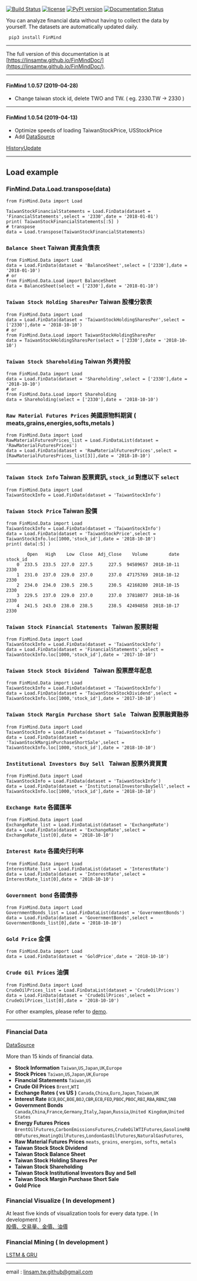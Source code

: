 [![Build Status](https://travis-ci.org/linsamtw/FinMind.svg?branch=master)](https://travis-ci.org/linsamtw/FinMind)
[![license](https://img.shields.io/github/license/mashape/apistatus.svg?maxAge=2592000)](https://github.com/linsamtw/FinMind/blob/master/LICENSE)
[![PyPI version](https://badge.fury.io/py/FinMind.svg)](https://badge.fury.io/py/FinMind)
[![Documentation Status](https://readthedocs.org/projects/finminddoc/badge/?version=latest)](https://finminddoc.readthedocs.io/en/latest/?badge=latest)
<!--[![Coverage Status](https://coveralls.io/repos/github/linsamtw/FinMind/badge.svg?branch=master)](https://coveralls.io/github/linsamtw/FinMind?branch=master)-->


You can analyze financial data without having to collect the data by yourself. The datasets are automatically updated daily.

     pip3 install FinMind
     
 ---------------------
 The full version of this documentation is at [https://linsamtw.github.io/FinMindDoc/](https://linsamtw.github.io/FinMindDoc/).

  ----------------------
 #### FinMind 1.0.57 (2019-04-28) 
* Change taiwan stock id, delete TWO and TW. ( eg. 2330.TW -> 2330 )
 ----------------------  
 #### FinMind 1.0.54 (2019-04-13) 
* Optimize speeds of loading TaiwanStockPrice, USStockPrice
* Add [DataSource](https://github.com/linsamtw/FinMind/blob/master/Data/DataSource.md)

		
[HistoryUpdate](https://github.com/linsamtw/FinMind/blob/master/HistoryUpdate.md)

 ----------------------
 ## Load example

### FinMind.Data.Load.transpose(data)
    from FinMind.Data import Load

    TaiwanStockFinancialStatements = Load.FinData(dataset = 'FinancialStatements',select = '2330',date = '2018-01-01')
    print( TaiwanStockFinancialStatements[:5] )
    # transpose
    data = Load.transpose(TaiwanStockFinancialStatements)

### `Balance Sheet` Taiwan 資產負債表
	from FinMind.Data import Load
	data = Load.FinData(dataset = 'BalanceSheet',select = ['2330'],date = '2018-01-10')
	# or 
	from FinMind.Data.Load import BalanceSheet
	data = BalanceSheet(select = ['2330'],date = '2018-01-10')
### `Taiwan Stock Holding SharesPer` Taiwan 股權分散表
	from FinMind.Data import Load
	data = Load.FinData(dataset = 'TaiwanStockHoldingSharesPer',select = ['2330'],date = '2018-10-10')
	# or 
	from FinMind.Data.Load import TaiwanStockHoldingSharesPer
	data = TaiwanStockHoldingSharesPer(select = ['2330'],date = '2018-10-10')
	
### `Taiwan Stock Shareholding` Taiwan 外資持股
	from FinMind.Data import Load
	data = Load.FinData(dataset = 'Shareholding',select = ['2330'],date = '2018-10-10')
	# or 
	from FinMind.Data.Load import Shareholding
	data = Shareholding(select = ['2330'],date = '2018-10-10')
### `Raw Material Futures Prices` 美國原物料期貨 ( meats,grains,energies,softs,metals )
	from FinMind.Data import Load
	RawMaterialFuturesPrices_list = Load.FinDataList(dataset = 'RawMaterialFuturesPrices')
	data = Load.FinData(dataset = 'RawMaterialFuturesPrices',select = [RawMaterialFuturesPrices_list[3]],date = '2018-10-10')
 
 ----------------------
 ### `Taiwan Stock Info` Taiwan 股票資訊, `stock_id` 對應以下 `select`
 	from FinMind.Data import Load
	TaiwanStockInfo = Load.FinData(dataset = 'TaiwanStockInfo')
    
 ### `Taiwan Stock Price` Taiwan 股價
 
 	from FinMind.Data import Load
	TaiwanStockInfo = Load.FinData(dataset = 'TaiwanStockInfo')
	data = Load.FinData(dataset = 'TaiwanStockPrice',select = TaiwanStockInfo.loc[1000,'stock_id'],date = '2018-10-10')
	print( data[:5] )

	    	Open   High    Low  Close  Adj_Close    Volume        date stock_id
        0  233.5  233.5  227.0  227.5      227.5  94589657  2018-10-11     2330
        1  231.0  237.0  229.0  237.0      237.0  47175769  2018-10-12     2330
        2  234.0  234.0  230.5  230.5      230.5  42168280  2018-10-15     2330
        3  229.5  237.0  229.0  237.0      237.0  37818077  2018-10-16     2330
        4  241.5  243.0  238.0  238.5      238.5  42494858  2018-10-17     2330
	
 ### `Taiwan Stock Financial Statements ` Taiwan 股票財報
	from FinMind.Data import Load
	TaiwanStockInfo = Load.FinData(dataset = 'TaiwanStockInfo')
	data = Load.FinData(dataset = 'FinancialStatements',select = TaiwanStockInfo.loc[1000,'stock_id'],date = '2017-10-10')

 ### `Taiwan Stock Stock Dividend ` Taiwan 股票歷年配息
	from FinMind.Data import Load
	TaiwanStockInfo = Load.FinData(dataset = 'TaiwanStockInfo')
	data = Load.FinData(dataset = 'TaiwanStockStockDividend',select = TaiwanStockInfo.loc[1000,'stock_id'],date = '2017-10-10')

 ### `Taiwan Stock Margin Purchase Short Sale ` Taiwan 股票融資融券
	from FinMind.Data import Load
	TaiwanStockInfo = Load.FinData(dataset = 'TaiwanStockInfo')
	data = Load.FinData(dataset = 'TaiwanStockMarginPurchaseShortSale',select = TaiwanStockInfo.loc[1000,'stock_id'],date = '2018-10-10')

 ### `Institutional Investors Buy Sell ` Taiwan 股票外資買賣
 	from FinMind.Data import Load
	TaiwanStockInfo = Load.FinData(dataset = 'TaiwanStockInfo')
	data = Load.FinData(dataset = 'InstitutionalInvestorsBuySell',select = TaiwanStockInfo.loc[1000,'stock_id'],date = '2018-10-10')

 ### `Exchange Rate` 各國匯率
 	from FinMind.Data import Load
	ExchangeRate_list = Load.FinDataList(dataset = 'ExchangeRate')
	data = Load.FinData(dataset = 'ExchangeRate',select = ExchangeRate_list[0],date = '2018-10-10')

 ### `Interest Rate` 各國央行利率
 	from FinMind.Data import Load
	InterestRate_list = Load.FinDataList(dataset = 'InterestRate')
	data = Load.FinData(dataset = 'InterestRate',select = InterestRate_list[0],date = '2018-10-10')

  ### `Government bond` 各國債券
	from FinMind.Data import Load
	GovernmentBonds_list = Load.FinDataList(dataset = 'GovernmentBonds')
	data = Load.FinData(dataset = 'GovernmentBonds',select = GovernmentBonds_list[0],date = '2018-10-10')

 ### `Gold Price` 金價
	from FinMind.Data import Load
	data = Load.FinData(dataset = 'GoldPrice',date = '2018-10-10')    

 ### `Crude Oil Prices` 油價
	from FinMind.Data import Load
	CrudeOilPrices_list = Load.FinDataList(dataset = 'CrudeOilPrices')
	data = Load.FinData(dataset = 'CrudeOilPrices',select = CrudeOilPrices_list[0],date = '2018-10-10')

For other examples, please refer to [demo](https://github.com/linsamtw/FinMind/blob/master/demo.py).

-------------------------------
### Financial Data

[DataSource](https://github.com/linsamtw/FinMind/blob/master/Data/DataSource.md)

More than 15 kinds of financial data.

* <b>Stock Information</b> `Taiwan`,`US`,`Japan`,`UK`,`Europe`
* <b>Stock Prices</b> `Taiwan`,`US`,`Japan`,`UK`,`Europe`
* <b>Financial Statements </b> `Taiwan`,`US`
* <b>Crude Oil Prices</b> `Brent`,`WTI`
* <b>Exchange Rates ( vs US )</b> `Canada`,`China`,`Euro`,`Japan`,`Taiwan`,`UK`
* <b>Interest Rate</b> `BCB`,`BOC`,`BOE`,`BOJ`,`CBR`,`ECB`,`FED`,`PBOC`,`PBOC`,`RBI`,`RBA`,`RBNZ`,`SNB`
* <b>Government Bonds</b> `Canada`,`China`,`France`,`Germany`,`Italy`,`Japan`,`Russia`,`United Kingdom`,`United States`
* <b>Energy Futures Prices</b> `BrentOilFutures`,`CarbonEmissionsFutures`,`CrudeOilWTIFutures`,`GasolineRBOBFutures`,`HeatingOilFutures`,`LondonGasOilFutures`,`NaturalGasFutures`,
* <b>Raw Material Futures Prices</b> `meats`, `grains`, `energies`, `softs`, `metals`
* <b>Taiwan Stock Stock Dividend</b>
* <b>Taiwan Stock Balance Sheet</b>
* <b>Taiwan Stock Holding Shares Per </b>
* <b>Taiwan Stock Shareholding</b>
* <b>Taiwan Stock Institutional Investors Buy and Sell </b>
* <b>Taiwan Stock Margin Purchase Short Sale</b>
* <b>Gold Price</b>

### Financial Visualize ( In development )
At least five kinds of visualization tools for every data type. ( In development )<br>
[股價、交易量、金價、油價](http://139.162.122.184:5050/)

### Financial Mining ( In development )

[LSTM & GRU](https://github.com/linsamtw/FinMind/tree/master/Mining)

------------------------------------------------------------

email : linsam.tw.github@gmail.com


